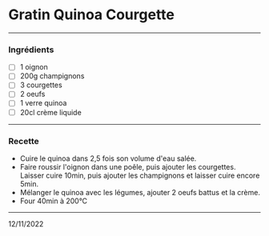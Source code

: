 # Gratin Quinoa Courgette

---

### Ingrédients

- [ ] 1 oignon
- [ ] 200g champignons
- [ ] 3 courgettes
- [ ] 2 oeufs
- [ ] 1 verre quinoa
- [ ] 20cl crème liquide

---

### Recette

- Cuire le quinoa dans 2,5 fois son volume d'eau salée.
- Faire roussir l'oignon dans une poêle, puis ajouter les courgettes. Laisser cuire 10min, puis ajouter les champignons et laisser cuire encore 5min.
- Mélanger le quinoa avec les légumes, ajouter 2 oeufs battus et la crème.
- Four 40min à 200°C

---

12/11/2022
